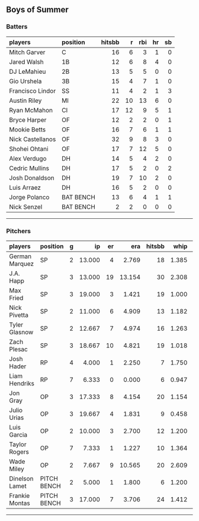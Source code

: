 ## Boys of Summer

### Batters

 
|players          |position  | hitsbb|  r| rbi| hr| sb| 
|:----------------|:---------|------:|--:|---:|--:|--:| 
|Mitch Garver     |C         |     16|  6|   3|  1|  0| 
|Jared Walsh      |1B        |     12|  6|   8|  4|  0| 
|DJ LeMahieu      |2B        |     13|  5|   5|  0|  0| 
|Gio Urshela      |3B        |     15|  4|   7|  1|  0| 
|Francisco Lindor |SS        |     11|  4|   2|  1|  3| 
|Austin Riley     |MI        |     22| 10|  13|  6|  0| 
|Ryan McMahon     |CI        |     17| 12|   9|  5|  1| 
|Bryce Harper     |OF        |     12|  2|   2|  0|  1| 
|Mookie Betts     |OF        |     16|  7|   6|  1|  1| 
|Nick Castellanos |OF        |     32|  9|   8|  3|  0| 
|Shohei Ohtani    |OF        |     17|  7|  12|  5|  0| 
|Alex Verdugo     |DH        |     14|  5|   4|  2|  0| 
|Cedric Mullins   |DH        |     17|  5|   2|  0|  2| 
|Josh Donaldson   |DH        |     19|  7|  10|  2|  0| 
|Luis Arraez      |DH        |     16|  5|   2|  0|  0| 
|Jorge Polanco    |BAT BENCH |     13|  6|   4|  1|  1| 
|Nick Senzel      |BAT BENCH |      2|  2|   0|  0|  0| 

* * *

### Pitchers

 
|players        |position    |  g|     ip| er|    era| hitsbb|  whip| so|  w| sv| 
|:--------------|:-----------|--:|------:|--:|------:|------:|-----:|--:|--:|--:| 
|German Marquez |SP          |  2| 13.000|  4|  2.769|     18| 1.385| 16|  2|  0| 
|J.A. Happ      |SP          |  3| 13.000| 19| 13.154|     30| 2.308| 14|  0|  0| 
|Max Fried      |SP          |  3| 19.000|  3|  1.421|     19| 1.000| 14|  1|  0| 
|Nick Pivetta   |SP          |  2| 11.000|  6|  4.909|     13| 1.182| 15|  0|  0| 
|Tyler Glasnow  |SP          |  2| 12.667|  7|  4.974|     16| 1.263| 12|  0|  0| 
|Zach Plesac    |SP          |  3| 18.667| 10|  4.821|     19| 1.018|  7|  2|  0| 
|Josh Hader     |RP          |  4|  4.000|  1|  2.250|      7| 1.750|  7|  0|  4| 
|Liam Hendriks  |RP          |  7|  6.333|  0|  0.000|      6| 0.947| 10|  0|  4| 
|Jon Gray       |OP          |  3| 17.333|  8|  4.154|     20| 1.154| 10|  0|  0| 
|Julio Urias    |OP          |  3| 19.667|  4|  1.831|      9| 0.458| 24|  3|  0| 
|Luis Garcia    |OP          |  2| 10.000|  3|  2.700|     12| 1.200| 12|  2|  0| 
|Taylor Rogers  |OP          |  7|  7.333|  1|  1.227|     10| 1.364| 11|  1|  1| 
|Wade Miley     |OP          |  2|  7.667|  9| 10.565|     20| 2.609|  7|  0|  0| 
|Dinelson Lamet |PITCH BENCH |  2|  5.000|  1|  1.800|      6| 1.200|  7|  1|  0| 
|Frankie Montas |PITCH BENCH |  3| 17.000|  7|  3.706|     24| 1.412| 21|  1|  0| 


* * *


